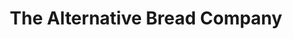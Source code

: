 ---
title: "The Alternative Bread Company"
url: /cork/the-alternative-bread-company/
shop: bakery
---